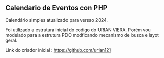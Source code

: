 ## Calendario de Eventos con PHP

Calendário simples atualizado para versao 2024.

Foi utilizado a estrutura inicial do codigo do URIAN VIERA. Porém vou modelado para a estrutura PDO modficando mecanismo de busca e layot geral.

Link do criador inicial : https://github.com/urian121

